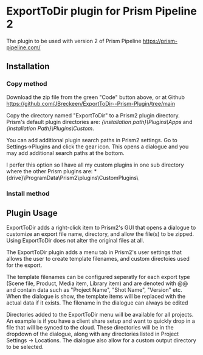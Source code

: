 # **ExportToDir plugin for Prism Pipeline 2**
The plugin to be used with version 2 of Prism Pipeline 
https://prism-pipeline.com/


## **Installation**

### Copy method
Download the zip file from the green "Code" button above, or at Github https://github.com/JBreckeen/ExportToDir--Prism-Plugin/tree/main

Copy the directory named "ExportToDir" to a Prism2 plugin directory.  Prism's default plugin directories are: *{installation path}\Plugins\Apps* and *{installation Path}\Plugins\Custom*.

You can add additional plugin search paths in Prism2 settings.  Go to Settings->Plugins and click the gear icon.  This opens a dialogue and you may add additional search paths at the bottom.

I perfer this option so I have all my custom plugins in one sub directory where the other Prism plugins are: *{drive}\ProgramData\Prism2\plugins\CustomPlugins\


### Install method


## **Plugin Usage**
ExportToDir adds a right-click item to Prism2's GUI that opens a dialogue to customize an export file name, directory, and allow the file(s) to be zipped.  Using ExportToDir does not alter the original files at all.

The ExportToDir plugin adds a menu tab in Prism2's user settings that allows the user to create template filenames, and custom directoies used for the export.

The template filenames can be configured seperatly for each export type (Scene file, Product, Media item, Library item) and are denoted with @@ and contain data such as "Project Name", "Shot Name", "Version" etc.  When the dialogue is show, the template items will be replaced with the actual data if it exists.  The filename in the dialogue can always be edited

Directories added to the ExportToDir menu will be available for all projects.  An example is if you have a client share setup and want to quickly drop in a file that will be synced to the cloud.  These directories will be in the dropdown of the dialogue, along with any directories listed in Project Settings -> Locations.  The dialogue also allow for a custom output directory to be selected.

  
